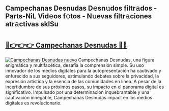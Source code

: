 ## Campechanas Desnudas D𝚎sn𝚞dos filtr𝚊dos - Parts-NiL Vid𝚎os f𝚘tos - N𝚞evas filtr𝚊ciones atr𝚊ctivas sklSu

# <h2><a href="http://mb14z4.tromn.icu/?c=Campechanas+Desnudas">🔗👉👉👉 Campechanas Desnudas 🔗🔗</a></h2>

[![Campechanas Desnudas nuevo](https://i.imgur.com/pEAQMta.gif)](http://mb14z4.tromn.icu/?c=Campechanas+Desnudas)
Campechanas Desnudas, una figura enigmática y multifacética, desafía la comprensión simple. Su uso innovador de los medios digitales para la autopresentación ha cautivado y enfurecido a sus seguidores, estimulando debates sobre la privacidad, la expresión artística y la esencia de las comunidades en línea. A pesar de la incertidumbre de sus próximos pasos, su impacto en el panorama digital es significativo. Impulsado por una determinación inquebrantable y una cautivación innegable, Campechanas Desnudas impact en los medios digitales es revolucionario.
